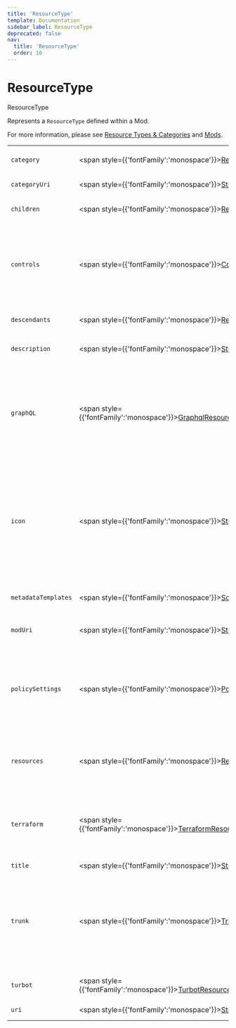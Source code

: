 ```yaml
---
title: 'ResourceType'
template: Documentation
sidebar_label: ResourceType
deprecated: false
nav:
  title: 'ResourceType'
  order: 10
---
```


# ResourceType

<div style={{'fontFamily':'monospace'}}><span style={{'fontSize':'1.5rem','fontWeight':500}}>ResourceType</span></div>



Represents a `ResourceType` defined within a Mod.

For more information, please see [Resource Types & Categories](https://turbot.com/guardrails/docs/concepts/resource/types-categories) and [Mods](https://turbot.com/guardrails/docs/mods).

| | | |
| -- | -- | -- |
| `category` | <span style={{'fontFamily':'monospace'}}><a href="/guardrails/docs/reference/graphql/object/ResourceCategory">ResourceCategory</a></span> | The `category` information for this `ResourceType`. |
| `categoryUri` | <span style={{'fontFamily':'monospace'}}><a href="/guardrails/docs/reference/graphql/scalar/String">String</a></span> | Unique identifier for the category. |
| `children` | <span style={{'fontFamily':'monospace'}}><a href="/guardrails/docs/reference/graphql/object/ResourceTypes">ResourceTypes</a></span> | The immediate `children` for this `ResourceType`. |
| `controls` | <span style={{'fontFamily':'monospace'}}><a href="/guardrails/docs/reference/graphql/object/Controls">Controls</a></span> | Returns any `controls` for this `ResourceType` that you have permission to get, subject to the optional `filter` and `paging` arguments. |
| `descendants` | <span style={{'fontFamily':'monospace'}}><a href="/guardrails/docs/reference/graphql/object/ResourceTypes">ResourceTypes</a></span> | The `descendants` of this `ResourceType`. |
| `description` | <span style={{'fontFamily':'monospace'}}><a href="/guardrails/docs/reference/graphql/scalar/String">String</a></span> | Short human-friendly description. |
| `graphQL` | <span style={{'fontFamily':'monospace'}}><a href="/guardrails/docs/reference/graphql/object/GraphqlResourceTypeMetadata">GraphqlResourceTypeMetadata</a></span> | Returns compiled `graphQL` typedefs for this `ResourceType`, used for generating strongly-typed custom resource schemas in runnable input queries. |
| `icon` | <span style={{'fontFamily':'monospace'}}><a href="/guardrails/docs/reference/graphql/scalar/String">String</a></span> | FontAwesome `icon` reference, used for display in the product and documentation. Will be in the format `fal-<icon>`, `far-<icon>` or `fas-<icon>` for light, regular and solid icon classes respectively. |
| `metadataTemplates` | <span style={{'fontFamily':'monospace'}}><a href="/guardrails/docs/reference/graphql/scalar/Scalar">Scalar</a></span> | Optional `metadataTemplates` for the `ResourceType`. |
| `modUri` | <span style={{'fontFamily':'monospace'}}><a href="/guardrails/docs/reference/graphql/scalar/String">String</a>!</span> | Unique identifier for the defining mod. |
| `policySettings` | <span style={{'fontFamily':'monospace'}}><a href="/guardrails/docs/reference/graphql/object/PolicySettings">PolicySettings</a></span> | Returns any `policySettings` for this `ResourceType` that you have permission to get, subject to the optional `filter` and `paging` arguments. |
| `resources` | <span style={{'fontFamily':'monospace'}}><a href="/guardrails/docs/reference/graphql/object/Resources">Resources</a></span> | The `resources` of this `ResourceType`, subject to the optional `filter` and `paging` arguments. |
| `terraform` | <span style={{'fontFamily':'monospace'}}><a href="/guardrails/docs/reference/graphql/object/TerraformResourceTypeMetadata">TerraformResourceTypeMetadata</a></span> | Contains property mappings and other metadata to allow Turbot to manage `resources` of this the `ResourceType` using `terraform`. |
| `title` | <span style={{'fontFamily':'monospace'}}><a href="/guardrails/docs/reference/graphql/scalar/String">String</a>!</span> | Display title. |
| `trunk` | <span style={{'fontFamily':'monospace'}}><a href="/guardrails/docs/reference/graphql/object/TrunkItems">TrunkItems</a></span> | The `trunk` for this `ResourceType`, subject to the optional `filter` and `paging` arguments. This will show the resource type hierarchy from the root down to this `ResourceType`. |
| `turbot` | <span style={{'fontFamily':'monospace'}}><a href="/guardrails/docs/reference/graphql/object/TurbotResourceTypeMetadata">TurbotResourceTypeMetadata</a>!</span> | Turbot metadata for this `ResourceType`. |
| `uri` | <span style={{'fontFamily':'monospace'}}><a href="/guardrails/docs/reference/graphql/scalar/String">String</a>!</span> | Mod-specific unique identifier. |
